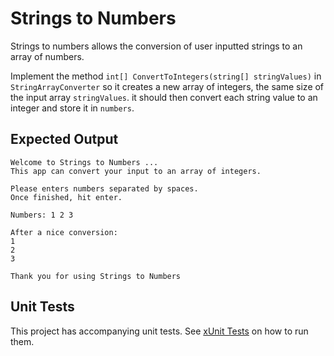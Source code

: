 # Strings to Numbers

Strings to numbers allows the conversion of user inputted strings to an array of numbers.

Implement the method `int[] ConvertToIntegers(string[] stringValues)` in `StringArrayConverter` so it creates a new array of integers, the same size of the input array `stringValues`. it should then convert each string value to an integer and store it in `numbers`.

## Expected Output

```text
Welcome to Strings to Numbers ...
This app can convert your input to an array of integers.

Please enters numbers separated by spaces.
Once finished, hit enter.

Numbers: 1 2 3

After a nice conversion:
1
2
3

Thank you for using Strings to Numbers
```

## Unit Tests

This project has accompanying unit tests. See [xUnit Tests](/README.md#xunit-tests) on how to run them.
